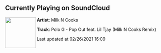 ## Currently Playing on SoundCloud

[<img align="left" width="100" src="https://i1.sndcdn.com/artworks-000609405889-n5htvd-t50x50.jpg">](https://soundcloud.com/milkncooks/polo-g-pop-out-feat-lil-tjay-milk-n-cooks-remix)

**Artist**: Milk N Cooks 

**Track**: Polo G - Pop Out feat. Lil Tjay (Milk N Cooks Remix)

Last updated at 02/26/2021 16:09
